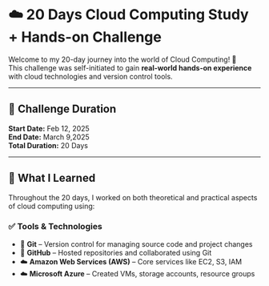 # ☁️ 20 Days Cloud Computing Study + Hands-on Challenge

Welcome to my 20-day journey into the world of Cloud Computing! 🚀  
This challenge was self-initiated to gain **real-world hands-on experience** with cloud technologies and version control tools.

---

## 📅 Challenge Duration

**Start Date:** Feb 12, 2025  
**End Date:** March 9,2025  
**Total Duration:** 20 Days

---

## 🧠 What I Learned

Throughout the 20 days, I worked on both theoretical and practical aspects of cloud computing using:

### ✅ Tools & Technologies
- 🔧 **Git** – Version control for managing source code and project changes  
- 🔀 **GitHub** – Hosted repositories and collaborated using Git  
- ☁️ **Amazon Web Services (AWS)** – Core services like EC2, S3, IAM  
- ☁️ **Microsoft Azure** – Created VMs, storage accounts, resource groups
